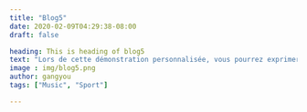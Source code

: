 ```yaml
---
title: "Blog5"
date: 2020-02-09T04:29:38-08:00
draft: false

heading: This is heading of blog5
text: "Lors de cette démonstration personnalisée, vous pourrez exprimer vos besoins et expliquer vos objectifs. Vous pourrez découvrir l’interface de Logment3D en partage d’écran et voir concrètement comment le logiciel s’utilise au quotidien.Lors de cette démonstration personnalisée, vous pourrez exprimer vos besoins et expliquer vos objectifs. Vous pourrez découvrir l’interface de Logment3D en partage d’écran et voir concrètement comment le logiciel s’utilise au quotidien."
image : img/blog5.png
author: gangyou
tags: ["Music", "Sport"]

---
```


